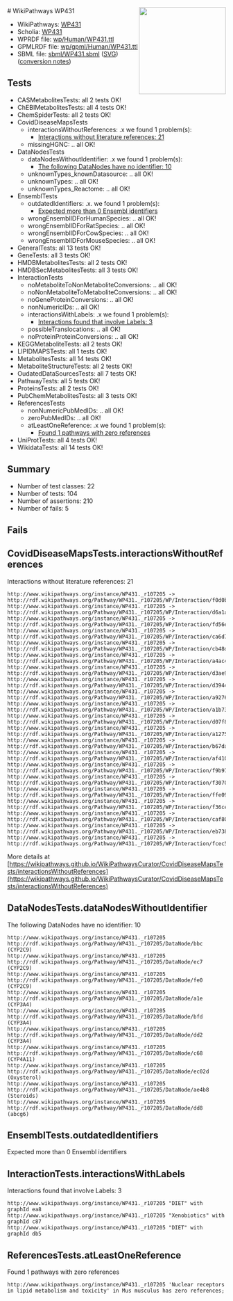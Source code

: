 <img style="float: right; width: 200px" src="../logo.png" />
# WikiPathways WP431

* WikiPathways: [WP431](https://identifiers.org/wikipathways:WP431)
* Scholia: [WP431](https://scholia.toolforge.org/wikipathways/WP431)
* WPRDF file: [wp/Human/WP431.ttl](../wp/Human/WP431.ttl)
* GPMLRDF file: [wp/gpml/Human/WP431.ttl](../wp/gpml/Human/WP431.ttl)
* SBML file: [sbml/WP431.sbml](../sbml/WP431.sbml) ([SVG](../sbml/WP431.svg)) ([conversion notes](../sbml/WP431.txt))

## Tests
* CASMetabolitesTests: all 2 tests OK!
* ChEBIMetabolitesTests: all 4 tests OK!
* ChemSpiderTests: all 2 tests OK!
* CovidDiseaseMapsTests
    * interactionsWithoutReferences: .x we found 1 problem(s):
        * [Interactions without literature references: 21](#9701cd01)
    * missingHGNC: .. all OK!
* DataNodesTests
    * dataNodesWithoutIdentifier: .x we found 1 problem(s):
        * [The following DataNodes have no identifier: 10](#8792c490)
    * unknownTypes_knownDatasource: .. all OK!
    * unknownTypes: .. all OK!
    * unknownTypes_Reactome: .. all OK!
* EnsemblTests
    * outdatedIdentifiers: .x. we found 1 problem(s):
        * [Expected more than 0 Ensembl identifiers](#f44398b7)
    * wrongEnsemblIDForHumanSpecies: .. all OK!
    * wrongEnsemblIDForRatSpecies: .. all OK!
    * wrongEnsemblIDForCowSpecies: .. all OK!
    * wrongEnsemblIDForMouseSpecies: .. all OK!
* GeneralTests: all 13 tests OK!
* GeneTests: all 3 tests OK!
* HMDBMetabolitesTests: all 2 tests OK!
* HMDBSecMetabolitesTests: all 3 tests OK!
* InteractionTests
    * noMetaboliteToNonMetaboliteConversions: .. all OK!
    * noNonMetaboliteToMetaboliteConversions: .. all OK!
    * noGeneProteinConversions: .. all OK!
    * nonNumericIDs: .. all OK!
    * interactionsWithLabels: .x we found 1 problem(s):
        * [Interactions found that involve Labels: 3](#630d267a)
    * possibleTranslocations: .. all OK!
    * noProteinProteinConversions: .. all OK!
* KEGGMetaboliteTests: all 2 tests OK!
* LIPIDMAPSTests: all 1 tests OK!
* MetabolitesTests: all 14 tests OK!
* MetaboliteStructureTests: all 2 tests OK!
* OudatedDataSourcesTests: all 7 tests OK!
* PathwayTests: all 5 tests OK!
* ProteinsTests: all 2 tests OK!
* PubChemMetabolitesTests: all 3 tests OK!
* ReferencesTests
    * nonNumericPubMedIDs: .. all OK!
    * zeroPubMedIDs: .. all OK!
    * atLeastOneReference: .x we found 1 problem(s):
        * [Found 1 pathways with zero references](#35eb778e)
* UniProtTests: all 4 tests OK!
* WikidataTests: all 14 tests OK!


## Summary

* Number of test classes: 22
* Number of tests: 104
* Number of assertions: 210
* Number of fails: 5

## Fails

<a name="9701cd01" />

## CovidDiseaseMapsTests.interactionsWithoutReferences

Interactions without literature references: 21
```
http://www.wikipathways.org/instance/WP431._r107205 -> http://rdf.wikipathways.org/Pathway/WP431._r107205/WP/Interaction/f0d0b
http://www.wikipathways.org/instance/WP431._r107205 -> http://rdf.wikipathways.org/Pathway/WP431._r107205/WP/Interaction/d6a1a
http://www.wikipathways.org/instance/WP431._r107205 -> http://rdf.wikipathways.org/Pathway/WP431._r107205/WP/Interaction/fd56e
http://www.wikipathways.org/instance/WP431._r107205 -> http://rdf.wikipathways.org/Pathway/WP431._r107205/WP/Interaction/ca6d7
http://www.wikipathways.org/instance/WP431._r107205 -> http://rdf.wikipathways.org/Pathway/WP431._r107205/WP/Interaction/cb48d
http://www.wikipathways.org/instance/WP431._r107205 -> http://rdf.wikipathways.org/Pathway/WP431._r107205/WP/Interaction/a4ac4
http://www.wikipathways.org/instance/WP431._r107205 -> http://rdf.wikipathways.org/Pathway/WP431._r107205/WP/Interaction/d3ae9
http://www.wikipathways.org/instance/WP431._r107205 -> http://rdf.wikipathways.org/Pathway/WP431._r107205/WP/Interaction/d3944
http://www.wikipathways.org/instance/WP431._r107205 -> http://rdf.wikipathways.org/Pathway/WP431._r107205/WP/Interaction/a9276
http://www.wikipathways.org/instance/WP431._r107205 -> http://rdf.wikipathways.org/Pathway/WP431._r107205/WP/Interaction/a1b73
http://www.wikipathways.org/instance/WP431._r107205 -> http://rdf.wikipathways.org/Pathway/WP431._r107205/WP/Interaction/d07f8
http://www.wikipathways.org/instance/WP431._r107205 -> http://rdf.wikipathways.org/Pathway/WP431._r107205/WP/Interaction/a1275
http://www.wikipathways.org/instance/WP431._r107205 -> http://rdf.wikipathways.org/Pathway/WP431._r107205/WP/Interaction/b67da
http://www.wikipathways.org/instance/WP431._r107205 -> http://rdf.wikipathways.org/Pathway/WP431._r107205/WP/Interaction/af410
http://www.wikipathways.org/instance/WP431._r107205 -> http://rdf.wikipathways.org/Pathway/WP431._r107205/WP/Interaction/f9b97
http://www.wikipathways.org/instance/WP431._r107205 -> http://rdf.wikipathways.org/Pathway/WP431._r107205/WP/Interaction/f3070
http://www.wikipathways.org/instance/WP431._r107205 -> http://rdf.wikipathways.org/Pathway/WP431._r107205/WP/Interaction/ffe09
http://www.wikipathways.org/instance/WP431._r107205 -> http://rdf.wikipathways.org/Pathway/WP431._r107205/WP/Interaction/f36ce
http://www.wikipathways.org/instance/WP431._r107205 -> http://rdf.wikipathways.org/Pathway/WP431._r107205/WP/Interaction/caf80
http://www.wikipathways.org/instance/WP431._r107205 -> http://rdf.wikipathways.org/Pathway/WP431._r107205/WP/Interaction/eb738
http://www.wikipathways.org/instance/WP431._r107205 -> http://rdf.wikipathways.org/Pathway/WP431._r107205/WP/Interaction/fcec5
```

More details at [https://wikipathways.github.io/WikiPathwaysCurator/CovidDiseaseMapsTests/interactionsWithoutReferences](https://wikipathways.github.io/WikiPathwaysCurator/CovidDiseaseMapsTests/interactionsWithoutReferences)

<a name="8792c490" />

## DataNodesTests.dataNodesWithoutIdentifier

The following DataNodes have no identifier: 10
```
http://www.wikipathways.org/instance/WP431._r107205 http://rdf.wikipathways.org/Pathway/WP431._r107205/DataNode/bbc (CYP2C9)
http://www.wikipathways.org/instance/WP431._r107205 http://rdf.wikipathways.org/Pathway/WP431._r107205/DataNode/ec7 (CYP2C9)
http://www.wikipathways.org/instance/WP431._r107205 http://rdf.wikipathways.org/Pathway/WP431._r107205/DataNode/fe0 (CYP2C9)
http://www.wikipathways.org/instance/WP431._r107205 http://rdf.wikipathways.org/Pathway/WP431._r107205/DataNode/a1e (CYP3A4)
http://www.wikipathways.org/instance/WP431._r107205 http://rdf.wikipathways.org/Pathway/WP431._r107205/DataNode/bfd (CYP3A4)
http://www.wikipathways.org/instance/WP431._r107205 http://rdf.wikipathways.org/Pathway/WP431._r107205/DataNode/dd2 (CYP3A4)
http://www.wikipathways.org/instance/WP431._r107205 http://rdf.wikipathways.org/Pathway/WP431._r107205/DataNode/c68 (CYP4A11)
http://www.wikipathways.org/instance/WP431._r107205 http://rdf.wikipathways.org/Pathway/WP431._r107205/DataNode/ec02d (Oxysterol)
http://www.wikipathways.org/instance/WP431._r107205 http://rdf.wikipathways.org/Pathway/WP431._r107205/DataNode/ae4b8 (Steroids)
http://www.wikipathways.org/instance/WP431._r107205 http://rdf.wikipathways.org/Pathway/WP431._r107205/DataNode/dd8 (abcg6)
```

<a name="f44398b7" />

## EnsemblTests.outdatedIdentifiers

Expected more than 0 Ensembl identifiers
<a name="630d267a" />

## InteractionTests.interactionsWithLabels

Interactions found that involve Labels: 3
```
http://www.wikipathways.org/instance/WP431._r107205 "DIET" with graphId ea8
http://www.wikipathways.org/instance/WP431._r107205 "Xenobiotics" with graphId c87
http://www.wikipathways.org/instance/WP431._r107205 "DIET" with graphId db5
```

<a name="35eb778e" />

## ReferencesTests.atLeastOneReference

Found 1 pathways with zero references
```
http://www.wikipathways.org/instance/WP431._r107205 'Nuclear receptors in lipid metabolism and toxicity' in Mus musculus has zero references; 
```

